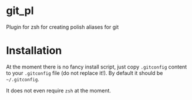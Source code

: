 # git_pl
Plugin for zsh for creating polish aliases for git

# Installation
At the moment there is no fancy install script, just copy `.gitconfig` content to your `.gitconfig` file (do not replace it!).
By default it should be `~/.gitconfig`.

It does not even require `zsh` at the moment. 
